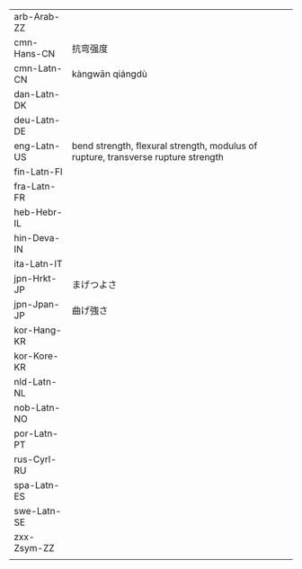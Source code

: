 | | | |
|-|-|-|
| arb-Arab-ZZ |  |  |
| cmn-Hans-CN | 抗弯强度 |  |
| cmn-Latn-CN | kàngwān qiángdù |  |
| dan-Latn-DK |  |  |
| deu-Latn-DE |  |  |
| eng-Latn-US | bend strength, flexural strength, modulus of rupture, transverse rupture strength |  |
| fin-Latn-FI |  |  |
| fra-Latn-FR |  |  |
| heb-Hebr-IL |  |  |
| hin-Deva-IN |  |  |
| ita-Latn-IT |  |  |
| jpn-Hrkt-JP | まげつよさ |  |
| jpn-Jpan-JP | 曲げ強さ |  |
| kor-Hang-KR |  |  |
| kor-Kore-KR |  |  |
| nld-Latn-NL |  |  |
| nob-Latn-NO |  |  |
| por-Latn-PT |  |  |
| rus-Cyrl-RU |  |  |
| spa-Latn-ES |  |  |
| swe-Latn-SE |  |  |
| zxx-Zsym-ZZ |  |  |
|  |  |  |
